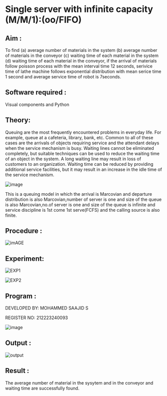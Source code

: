 # Single server with infinite capacity (M/M/1):(oo/FIFO)
## Aim :
To find (a) average number of materials in the system (b) average number of materials in the conveyor (c) waiting time of each material in the system (d) waiting time of each material in the conveyor, if the arrival  of materials follow poisson process with the mean interval time 12 seconds, serivice time of lathe machine follows exponential distribution with mean serice time 1 second and average service time of robot is 7seconds.

## Software required :
Visual components and Python

## Theory:
Queuing are the most frequently encountered problems in everyday life. For example, queue at a cafeteria, library, bank, etc. Common to all of these cases are the arrivals of objects requiring service and the attendant delays when the service mechanism is busy. Waiting lines cannot be eliminated completely, but suitable techniques can be used to reduce the waiting time of an object in the system. A long waiting line may result in loss of customers to an organization. Waiting time can be reduced by providing additional service facilities, but it may result in an increase in the idle time of the service mechanism.

![image](1.png)

This is a queuing model in which the arrival is Marcovian and departure distribution is also Marcovian,number of server is one and size of the queue is also Marcovian,no.of server is one and size of the queue is infinite and service discipline is 1st come 1st serve(FCFS) and the calling source is also finite.

## Procedure :

![imAGE](2.png)



## Experiment:

![EXP1](https://github.com/Confusion7/Single-server-infinite-capacity---Markov-Model/assets/141727149/b0ec2c06-497a-4e85-8e1a-97087700fa31)

 ![EXP2](https://github.com/Confusion7/Single-server-infinite-capacity---Markov-Model/assets/141727149/864789bc-7cdf-45d6-abc8-fb55bea6103a)

## Program :

DEVELOPED BY: MOHAMMED SAAJID S

REGISTER NO:  212223240093

![image](https://github.com/ramjan1729/Single-server-infinite-capacity---Markov-Model/assets/103921593/5f1fd58d-5929-4c51-89ea-4cef009e5bad)

## Output :

![output](https://github.com/Confusion7/Single-server-infinite-capacity---Markov-Model/assets/141727149/4946ca61-6115-4717-968a-f56338083ad1)


## Result :

The average number of material in the sysytem and in the conveyor and waiting time are successfully found.

